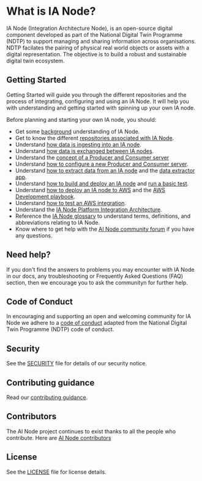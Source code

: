 # What is IA Node?
IA Node (Integration Architecture Node), is an open-source digital component developed as part of the National Digital Twin Programme (NDTP) to support managing and sharing information across organisations. NDTP facilates the pairing of physical real world objects or assets with a digital representation. The objective is to build a robust and sustainable digital twin ecosystem.  

## Getting Started
Getting Started will guide you through the different repositories and the process of integrating, configuring and using an IA Node. It will help you with understanding and getting started with spinning up your own IA node. 

Before planning and starting your own IA node, you should:  

- Get some [background](https://github.com/National-Digital-Twin/integration-architecture-documentation/blob/main/DeveloperDocumentation/IANode/ia-node-background.md) understanding of IA Node.
- Get to know the different [repositories associated with IA Node](https://github.com/National-Digital-Twin/integration-architecture-documentation/blob/main/DeveloperDocumentation/IANode/repositories.md).
- Understand [how data is ingesting into an IA node](https://github.com/National-Digital-Twin/integration-architecture-documentation/blob/main/DeveloperDocumentation/IANode/data-ingestion.md).
- Understand [how data is exchanged between IA nodes](https://github.com/National-Digital-Twin/federator/blob/main/README.md#introduction).
- Understand the [concept of a Producer and Consumer server](https://github.com/National-Digital-Twin/federator/blob/main/README.md#data-exchange-between-ia-nodes)
- Understand [how to configure a new Producer and Consumer server](https://github.com/National-Digital-Twin/federator/blob/main/docs/new-client-server.md).
- Understand [how to extract data from an IA node](https://github.com/National-Digital-Twin/integration-architecture-documentation/blob/main/DeveloperDocumentation/IANode/data-extraction.md) and the [data extractor app](https://github.com/National-Digital-Twin/data-extractor/blob/main/README.md#data-extractor).
- Understand [how to build and deploy an IA node](https://github.com/National-Digital-Twin/integration-architecture-documentation/blob/main/DeveloperDocumentation/Deployment/deployment.md#deployment) and [run a basic test](https://github.com/National-Digital-Twin/integration-architecture-documentation/blob/main/DeveloperDocumentation/Deployment/deployment-local.md#run-basic-test-for-minimal-ia-node-functionality).
- Understand [how to deploy an IA node to AWS](https://github.com/National-Digital-Twin/integration-architecture/blob/main/CloudPlatform/AWS/docs/terraform-dev-environment-overview.md) and the [AWS Development playbook](https://github.com/National-Digital-Twin/integration-architecture/blob/main/CloudPlatform/AWS/docs/terraform-dev-playbook.md).
- Understand [how to test an AWS integration](https://github.com/National-Digital-Twin/aws-integration-testing/blob/main/README.md#aws-integration-testing).
- Understand the [IA Node Platform Integration Architecture](https://github.com/National-Digital-Twin/integration-architecture/blob/main/README.md#integration-architecture).
- Reference the [IA Node glossary](https://github.com/National-Digital-Twin/integration-architecture-documentation/blob/main/DeveloperDocumentation/IANode/glossary.md#glossary) to understand terms, definitions, and abbreviations relating to IA Node.
- Know where to get help with the [AI Node community forum]() if you have any questions.

## Need help?
If you don't find the answers to problems you may encounter with IA Node in our docs, any troubleshooting or Frequently Asked Questions (FAQ)  section, then we encourage you to ask the communityn for further help.

## Code of Conduct
In encouraging and supporting an open and welcoming community for IA Node we adhere to a [code of conduct]() adapted from the National Digital Twin Programme (NDTP) code of conduct.

## Security
See the [SECURITY](https://github.com/National-Digital-Twin/integration-architecture-documentation/blob/main/SECURITY.md) file for details of our security notice.

## Contributing guidance
Read our [contributing guidance]().

## Contributors
The AI Node project continues to exist thanks to all the people who contribute. Here are [AI Node contributors](https://github.com/National-Digital-Twin/integration-architecture-documentation/graphs/contributors)

## License
See the [LICENSE](https://github.com/National-Digital-Twin/integration-architecture-documentation/blob/main/LICENSE) file for license details.
